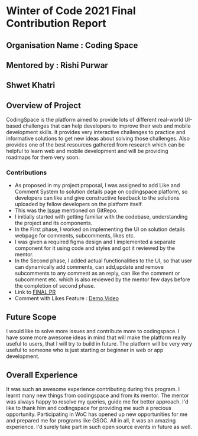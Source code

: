 # Winter of Code 2021 Final Contribution Report

## Organisation Name : Coding Space
## Mentored by : Rishi Purwar
## Shwet Khatri

## Overview of Project
CodingSpace is the platform aimed to provide lots of different real-world UI-based challenges that can help developers to improve their web and mobile development skills.
It provides very interactive challenges to practice and informative solutions to get new ideas about solving those challenges. 
Also provides one of the best resources gathered from research which can be helpful to learn web and mobile development and will be providing roadmaps for them very soon.


### Contributions

- As proposed in my project proposal, I was assigned to add Like and Comment System to solution details page on codingspace platform, 
so developers can like and give constructive feedback to the solutions uploaded by fellow developers on the platform itself.
- This was the [Issue](https://github.com/rishipurwar1/coding-space/issues/69) mentioned on GitRepo.
- I initially started with getting familiar with the codebase, understanding the project and its components.
- In the First phase, I worked on implementing the UI on solution details webpage for comments, subcomments, likes etc. 
- I was given a required figma design and I implemented a separate component for it using code and styles and got it reviewed by the mentor.
- In the Second phase, I added actual functionalities to the UI, so that user can dynamically add comments, can add,update and remove subcomments to any comment as an reply,
can like the comment or subcomment etc. which is also reviewed by the mentor few days before the completion of second phase.
- Link to [FINAL PR](https://github.com/rishipurwar1/coding-space/pull/169)
- Comment with Likes Feature : [Demo Video](https://drive.google.com/file/d/1PmY3pgcihe8uQGcQT1gAfOr9hn-EpoZv/view?usp=sharing)

## Future Scope
I would like to solve more issues and contribute more to codingspace. I have some more awesome ideas in mind that will make the platform really useful to users, that I will try to build in future.
The platform will be very very useful to someone who is just starting or beginner in web or app development.

## Overall Experience
It was such an awesome experience contributing during this program. I learnt many new things from codingspace and from its mentor. 
The mentor was always happy to resolve my queries, guide me for better approach. I'd like to thank him and codingspace for providing me such a precious opportunity.
Participating in WoC has opened up new opportunities for me and prepared me for programs like GSOC. All in all, it was an amazing experience.
I'd surely take part in such open source events in future as well.

